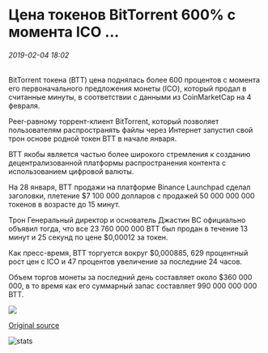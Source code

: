 # Цена токенов BitTorrent 600% с момента ICO ...

###### 2019-02-04 18:02

BitTorrent токена (BTT) цена поднялась более 600 процентов с момента его первоначального предложения монеты (ICO), который продал в считанные минуты, в соответствии с данными из CoinMarketCap на 4 февраля.

Peer-равному торрент-клиент BitTorrent, который позволяет пользователям распространять файлы через Интернет запустил свой трон основе родной токен BTT в начале января.

BTT якобы является частью более широкого стремления к созданию децентрализованной платформы распространения контента с использованием цифровой валюты.

На 28 января, BTT продажи на платформе Binance Launchpad сделал заголовки, плетение $7 100 000 долларов с продажей 50 000 000 000 токенов в возрасте до 15 минут.

Трон Генеральный директор и основатель Джастин ВС официально объявил тогда, что все 23 760 000 000 BTT был продан в течение 13 минут и 25 секунд по цене $0,00012 за токен.

Как пресс-время, BTT торгуется вокруг $0,000885, 629 процентный рост цен с ICO и 47 процентов увеличение за последние 24 часов.

Объем торгов монеты за последний день составляет около $360 000 000, в то время как его суммарный запас составляет 990 000 000 000 BTT.

![](https://s3.cointelegraph.com/storage/uploads/view/5f1516e306f95f5f0cd1522139938b0f.jpeg)

[Original source](https://cointelegraph.com/news/bittorrents-token-price-spikes-600-percent-since-ico)

![stats](https://c.statcounter.com/11760860/0/a89fa40b/1/ "stats")